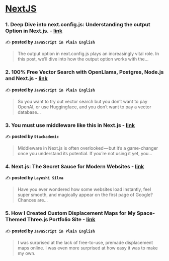 
<h1><a href=https://medium.com/tag/nextjs/recommended target="_blank" rel="noopener noreferrer">NextJS</a></h1>
<h3>1. Deep Dive into next.config.js: Understanding the output Option in Next.js. - <a href="https://medium.com/javascript-in-plain-english/deep-dive-into-next-config-js-understanding-the-output-option-in-next-js-0d068090475b" target="_blank" rel="noopener noreferrer">link</a></h3>

✍️ **posted by `JavaScript in Plain English`**

<blockquote>The output option in next.config.js plays an increasingly vital role. In this post, we’ll dive into how the output option works with the…</blockquote>

<h3>2. 100% Free Vector Search with OpenLlama, Postgres, Node.js and Next.js - <a href="https://medium.com/javascript-in-plain-english/100-free-vector-search-with-openllama-postgres-nodejs-and-nextjs-e496856766f7" target="_blank" rel="noopener noreferrer">link</a></h3>

✍️ **posted by `JavaScript in Plain English`**

<blockquote>So you want to try out vector search but you don’t want to pay OpenAI, or use Huggingface, and you don’t want to pay a vector database…</blockquote>

<h3>3. You must use middleware like this in Next.js - <a href="https://medium.com/stackademic/you-must-use-middleware-like-this-in-next-js-64d59bb4cd59" target="_blank" rel="noopener noreferrer">link</a></h3>

✍️ **posted by `Stackademic`**

<blockquote>Middleware in Next.js is often overlooked — but it’s a game-changer once you understand its potential. If you’re not using it yet, you…</blockquote>

<h3>4. Next.js: The Secret Sauce for Modern Websites - <a href="https://medium.com/@dlayeshi.silva/next-js-the-secret-sauce-for-modern-websites-55c7e4b3f52e" target="_blank" rel="noopener noreferrer">link</a></h3>

✍️ **posted by `Layeshi Silva`**

<blockquote>Have you ever wondered how some websites load instantly, feel super smooth, and magically appear on the first page of Google? Chances are…</blockquote>

<h3>5. How I Created Custom Displacement Maps for My Space-Themed Three.js Portfolio Site - <a href="https://medium.com/javascript-in-plain-english/how-i-created-custom-displacement-maps-for-my-space-themed-three-js-portfolio-site-642b52700941" target="_blank" rel="noopener noreferrer">link</a></h3>

✍️ **posted by `JavaScript in Plain English`**

<blockquote>I was surprised at the lack of free-to-use, premade displacement maps online. I was even more surprised at how easy it was to make my own.</blockquote>

